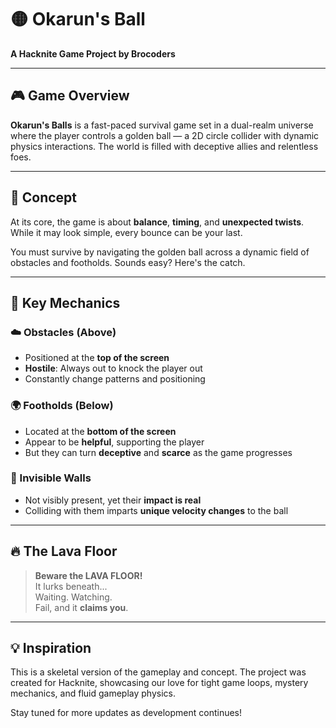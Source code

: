 # 🟡 Okarun's Ball
**A Hacknite Game Project by Brocoders**

---

## 🎮 Game Overview

**Okarun's Balls** is a fast-paced survival game set in a dual-realm universe where the player controls a golden ball — a 2D circle collider with dynamic physics interactions. The world is filled with deceptive allies and relentless foes.

---

## 🧠 Concept

At its core, the game is about **balance**, **timing**, and **unexpected twists**. While it may look simple, every bounce can be your last.

You must survive by navigating the golden ball across a dynamic field of obstacles and footholds. Sounds easy? Here's the catch.

---

## 🌌 Key Mechanics

### ☁️ Obstacles (Above)
- Positioned at the **top of the screen**
- **Hostile**: Always out to knock the player out
- Constantly change patterns and positioning

### 🌍 Footholds (Below)
- Located at the **bottom of the screen**
- Appear to be **helpful**, supporting the player
- But they can turn **deceptive** and **scarce** as the game progresses

### 🧱 Invisible Walls
- Not visibly present, yet their **impact is real**
- Colliding with them imparts **unique velocity changes** to the ball

---

## 🔥 The Lava Floor

> **Beware the LAVA FLOOR!**  
> It lurks beneath...  
> Waiting. Watching.  
> Fail, and it **claims you**.

---

## 💡 Inspiration

This is a skeletal version of the gameplay and concept. The project was created for Hacknite, showcasing our love for tight game loops, mystery mechanics, and fluid gameplay physics.

Stay tuned for more updates as development continues!
